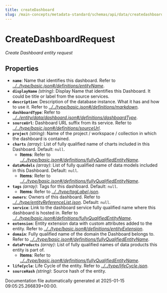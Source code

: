 ```yaml
---
title: createDashboard
slug: /main-concepts/metadata-standard/schemas/api/data/createdashboard
---
```


# CreateDashboardRequest

*Create Dashboard entity request*

## Properties

- **`name`**: Name that identifies this dashboard. Refer to *[../../type/basic.json#/definitions/entityName](#/../type/basic.json#/definitions/entityName)*.
- **`displayName`** *(string)*: Display Name that identifies this Dashboard. It could be title or label from the source services.
- **`description`**: Description of the database instance. What it has and how to use it. Refer to *[../../type/basic.json#/definitions/markdown](#/../type/basic.json#/definitions/markdown)*.
- **`dashboardType`**: Refer to *[../../entity/data/dashboard.json#/definitions/dashboardType](#/../entity/data/dashboard.json#/definitions/dashboardType)*.
- **`sourceUrl`**: Dashboard URL suffix from its service. Refer to *[../../type/basic.json#/definitions/sourceUrl](#/../type/basic.json#/definitions/sourceUrl)*.
- **`project`** *(string)*: Name of the project / workspace / collection in which the dashboard is contained.
- **`charts`** *(array)*: List of fully qualified name of charts included in this Dashboard. Default: `null`.
  - **Items**: Refer to *[../../type/basic.json#/definitions/fullyQualifiedEntityName](#/../type/basic.json#/definitions/fullyQualifiedEntityName)*.
- **`dataModels`** *(array)*: List of fully qualified name of data models included in this Dashboard. Default: `null`.
  - **Items**: Refer to *[../../type/basic.json#/definitions/fullyQualifiedEntityName](#/../type/basic.json#/definitions/fullyQualifiedEntityName)*.
- **`tags`** *(array)*: Tags for this dashboard. Default: `null`.
  - **Items**: Refer to *[../../type/tagLabel.json](#/../type/tagLabel.json)*.
- **`owners`**: Owners of this dashboard. Refer to *[../../type/entityReferenceList.json](#/../type/entityReferenceList.json)*. Default: `null`.
- **`service`**: Link to the dashboard service fully qualified name where this dashboard is hosted in. Refer to *[../../type/basic.json#/definitions/fullyQualifiedEntityName](#/../type/basic.json#/definitions/fullyQualifiedEntityName)*.
- **`extension`**: Entity extension data with custom attributes added to the entity. Refer to *[../../type/basic.json#/definitions/entityExtension](#/../type/basic.json#/definitions/entityExtension)*.
- **`domain`**: Fully qualified name of the domain the Dashboard belongs to. Refer to *[../../type/basic.json#/definitions/fullyQualifiedEntityName](#/../type/basic.json#/definitions/fullyQualifiedEntityName)*.
- **`dataProducts`** *(array)*: List of fully qualified names of data products this entity is part of.
  - **Items**: Refer to *[../../type/basic.json#/definitions/fullyQualifiedEntityName](#/../type/basic.json#/definitions/fullyQualifiedEntityName)*.
- **`lifeCycle`**: Life Cycle of the entity. Refer to *[../../type/lifeCycle.json](#/../type/lifeCycle.json)*.
- **`sourceHash`** *(string)*: Source hash of the entity.


Documentation file automatically generated at 2025-01-15 09:05:25.266839+00:00.
